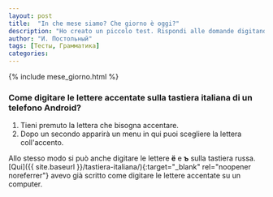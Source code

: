 ```yaml
---
layout: post
title:  "In che mese siamo? Che giorno è oggi?"
description: "Ho creato un piccolo test. Rispondi alle domande digitando il mese e il giorno correnti in italiano nelle caselle in basso"
author: "И. Постольный"
tags: [Тесты, Грамматика]
categories:
---
```

{% include mese_giorno.html %}

### Come digitare le lettere accentate sulla tastiera italiana di un telefono Android?

1. Tieni premuto la lettera che bisogna accentare.
2. Dopo un secondo apparirà un menu in qui puoi scegliere la lettera coll'accento.

Allo stesso modo si può anche digitare le lettere **ё** e **ъ** sulla tastiera russa. [Qui]({{ site.baseurl }}/tastiera-italiana/){:target="_blank" rel="noopener noreferrer"} avevo già scritto come digitare le lettere accentate su un computer.